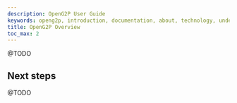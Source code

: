 ```yaml
---
description: OpenG2P User Guide
keywords: openg2p, introduction, documentation, about, technology, understanding
title: OpenG2P Overview
toc_max: 2
---
```


@TODO

## Next steps

@TODO
